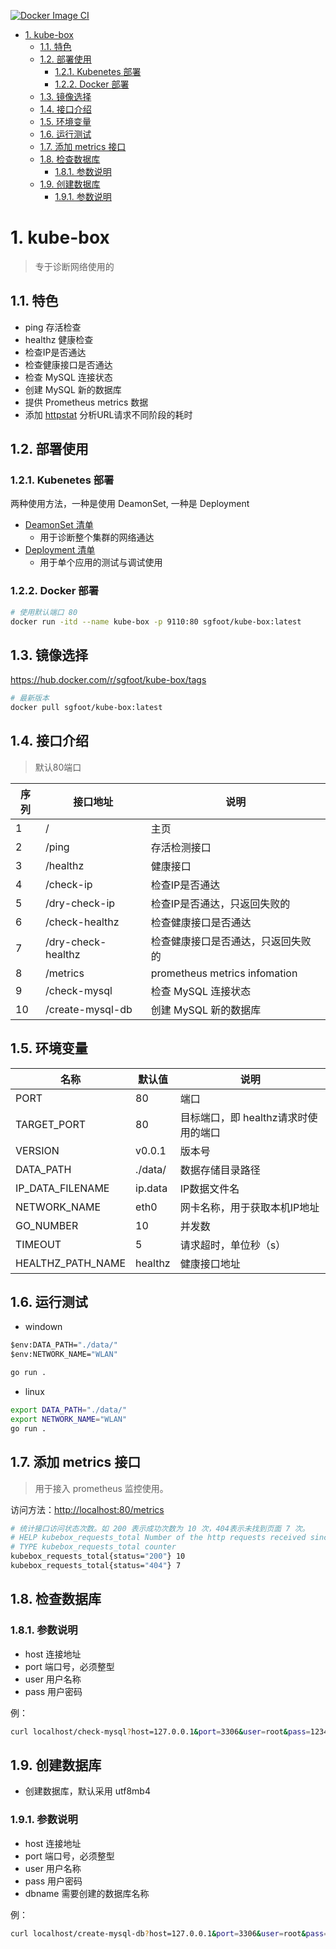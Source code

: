 [![Docker Image CI](https://github.com/yezihack/kube-box/actions/workflows/docker-image.yml/badge.svg)](https://github.com/yezihack/kube-box/actions/workflows/docker-image.yml)
<!-- TOC -->

- [1. kube-box](#1-kube-box)
  - [1.1. 特色](#11-特色)
  - [1.2. 部署使用](#12-部署使用)
    - [1.2.1. Kubenetes 部署](#121-kubenetes-部署)
    - [1.2.2. Docker 部署](#122-docker-部署)
  - [1.3. 镜像选择](#13-镜像选择)
  - [1.4. 接口介绍](#14-接口介绍)
  - [1.5. 环境变量](#15-环境变量)
  - [1.6. 运行测试](#16-运行测试)
  - [1.7. 添加 metrics 接口](#17-添加-metrics-接口)
  - [1.8. 检查数据库](#18-检查数据库)
    - [1.8.1. 参数说明](#181-参数说明)
  - [1.9. 创建数据库](#19-创建数据库)
    - [1.9.1. 参数说明](#191-参数说明)

<!-- /TOC -->
# 1. kube-box

> 专于诊断网络使用的

## 1.1. 特色

- ping 存活检查
- healthz 健康检查
- 检查IP是否通达
- 检查健康接口是否通达
- 检查 MySQL 连接状态
- 创建 MySQL 新的数据库
- 提供 Prometheus metrics 数据
- 添加 [httpstat](https://github.com/davecheney/httpstat) 分析URL请求不同阶段的耗时

## 1.2. 部署使用

### 1.2.1. Kubenetes 部署

两种使用方法，一种是使用 DeamonSet, 一种是 Deployment

- [DeamonSet 清单](mainfest/kube-box-ds.yaml)
  - 用于诊断整个集群的网络通达
- [Deployment 清单](mainfest/kube-box.yaml)
  - 用于单个应用的测试与调试使用

### 1.2.2. Docker 部署

```sh
# 使用默认端口 80
docker run -itd --name kube-box -p 9110:80 sgfoot/kube-box:latest
```

## 1.3. 镜像选择

<https://hub.docker.com/r/sgfoot/kube-box/tags>

```sh
# 最新版本
docker pull sgfoot/kube-box:latest
```

## 1.4. 接口介绍

> 默认80端口

| 序列 | 接口地址           | 说明                               |
| ---- | ------------------ | ---------------------------------- |
| 1    | /                  | 主页                               |
| 2    | /ping              | 存活检测接口                       |
| 3    | /healthz           | 健康接口                           |
| 4    | /check-ip          | 检查IP是否通达                     |
| 5    | /dry-check-ip      | 检查IP是否通达，只返回失败的       |
| 6    | /check-healthz     | 检查健康接口是否通达               |
| 7    | /dry-check-healthz | 检查健康接口是否通达，只返回失败的 |
| 8    | /metrics           | prometheus metrics infomation      |
| 9    | /check-mysql       | 检查 MySQL 连接状态                |
| 10   | /create-mysql-db   | 创建 MySQL 新的数据库              |

## 1.5. 环境变量

| 名称              | 默认值  | 说明                                 |
| ----------------- | ------- | ------------------------------------ |
| PORT              | 80      | 端口                                 |
| TARGET_PORT       | 80      | 目标端口，即 healthz请求时使用的端口 |
| VERSION           | v0.0.1  | 版本号                               |
| DATA_PATH         | ./data/ | 数据存储目录路径                     |
| IP_DATA_FILENAME  | ip.data | IP数据文件名                         |
| NETWORK_NAME      | eth0    | 网卡名称，用于获取本机IP地址         |
| GO_NUMBER         | 10      | 并发数                               |
| TIMEOUT           | 5       | 请求超时，单位秒（s）                |
| HEALTHZ_PATH_NAME | healthz | 健康接口地址                         |

## 1.6. 运行测试

- windown

```bat
$env:DATA_PATH="./data/"
$env:NETWORK_NAME="WLAN"

go run .
```

- linux

```sh
export DATA_PATH="./data/"
export NETWORK_NAME="WLAN"
go run .
```

## 1.7. 添加 metrics 接口

> 用于接入 prometheus 监控使用。

访问方法：<http://localhost:80/metrics>

```sh
# 统计接口访问状态次数。如 200 表示成功次数为 10 次，404表示未找到页面 7 次。
# HELP kubebox_requests_total Number of the http requests received since the server started
# TYPE kubebox_requests_total counter
kubebox_requests_total{status="200"} 10
kubebox_requests_total{status="404"} 7
```

## 1.8. 检查数据库

### 1.8.1. 参数说明

- host 连接地址
- port 端口号，必须整型
- user 用户名称
- pass 用户密码

例：

```sh
curl localhost/check-mysql?host=127.0.0.1&port=3306&user=root&pass=123456
```

## 1.9. 创建数据库

- 创建数据库，默认采用 utf8mb4

### 1.9.1. 参数说明

- host 连接地址
- port 端口号，必须整型
- user 用户名称
- pass 用户密码
- dbname 需要创建的数据库名称

例：

```sh
curl localhost/create-mysql-db?host=127.0.0.1&port=3306&user=root&pass=123456&dbname=test
```

